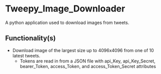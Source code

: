 # Tweepy_Image_Downloader
A python application used to download images from tweets.

## Functionality(s)
- Download image of the largest size up to 4096x4096 from one of 10 latest tweets.
    - Tokens are read in from a JSON file with api_Key, api_Key_Secret, bearer_Token, access_Token, and access_Token_Secret attributes
